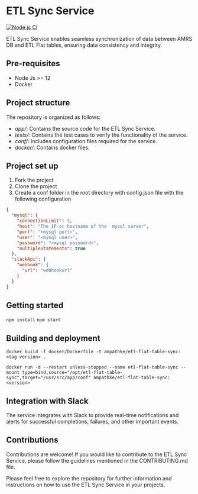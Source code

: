 # ETL Sync Service
[![Node.js CI](https://github.com/AMPATH/etl-flat-table-sync/actions/workflows/node.js.yml/badge.svg?branch=main)](https://github.com/AMPATH/etl-flat-table-sync/actions/workflows/node.js.yml)
 
ETL Sync Service enables seamless synchronization of data between AMRS DB and ETL Flat tables, ensuring data consistency and integrity.

## Pre-requisites
- Node Js >= 12
- Docker

## Project structure
The repository is organized as follows:
   - *app/*: Contains the source code for the ETL Sync Service.
   - *tests/*: Contains the test cases to verify the functionality of the service.
   - *conf/*: Includes configuration files required for the service.
   - *docker/*: Contains docker files.
    
## Project set up

1. Fork the project
2. Clone the project
3. Create a conf folder in the root directory with config.json file with the following configuration

```json
{
  "mysql": {
    "connectionLimit": 5,
    "host": "The IP or hostname of the  mysql server",
    "port": "<mysql port>",
    "user": "<mysql user>",
    "password": "<mysql password>",
    "multipleStatements": true
  },
  "slackApi": {
    "webhook": {
      "url": "webhookurl"
    }
  }
}
```

## Getting started

`npm install`
`npm start`

## Building and deployment

`docker build -f docker/Dockerfile -t ampathke/etl-flat-table-sync:<tag-version> .`

`docker run -d --restart unless-stopped --name etl-flat-table-sync --mount type=bind,source="/opt/etl-flat-table-sync",target="/usr/src/app/conf" ampathke/etl-flat-table-sync:<version> `
## Integration with Slack
The service integrates with Slack to provide real-time notifications and alerts for successful completions, failures, and other important events.
## Contributions
Contributions are welcome! If you would like to contribute to the ETL Sync Service, please follow the guidelines mentioned in the CONTRIBUTING.md file.

Please feel free to explore the repository for further information and instructions on how to use the ETL Sync Service in your projects.
